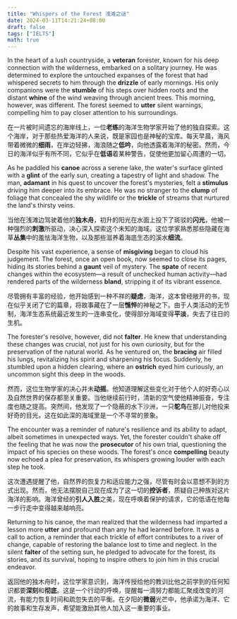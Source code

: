 ```yaml
---
title: "Whispers of the Forest 浅滩之谜"
date: 2024-03-11T14:21:24+08:00
draft: false
tags: ["IELTS"]
math: true
---
```


In the heart of a lush countryside, a **veteran** forester, known for his deep connection with the wilderness, embarked on a solitary journey. He was determined to explore the untouched expanses of the forest that had whispered secrets to him through the **drizzle** of early mornings. His only companions were the **stumble** of his steps over hidden roots and the distant **whine** of the wind weaving through ancient trees. This morning, however, was different. The forest seemed to **utter** silent warnings, compelling him to pay closer attention to his surroundings.

在一片被时间遗忘的海岸线上，一位**老练**的海洋生物学家开始了他的独自探索。这个海岸，对于那些热爱海洋的人来说，既是家园也是神秘的宝库。每天早晨，海风带着微微的**细雨**，在岸边轻拂，海浪随之**低吟**，向他透露着海洋的秘密。然而，今日的海洋似乎有所不同，它似乎在**低语**着某种警告，促使他更加留心周遭的一切。

As he paddled his **canoe** across a serene lake, the water's surface glinted with a **glint** of the early sun, creating a tapestry of light and shadow. The man, **adamant** in his quest to uncover the forest's mysteries, felt a **stimulus** driving him deeper into its embrace. He was no stranger to the **clump** of foliage that concealed the shy wildlife or the **trickle** of streams that nurtured the land's thirsty veins.

当他在浅滩边驾驶着他的**独木舟**，初升的阳光在水面上投下了斑驳的**闪光**，他被一种强烈的**刺激**所驱动，决心深入探索这个未知的海域。这位学家熟悉那些隐藏在海草**丛集**中的羞怯海洋生物，以及那些滋养着海底生态的溪水**细流**。

Despite his vast experience, a sense of **misgiving** began to cloud his judgement. The forest, once an open book, now seemed to close its pages, hiding its stories behind a **gaunt** veil of mystery. The **spate** of recent changes within the ecosystem—a result of unchecked human activity—had rendered parts of the wilderness **bland**, stripping it of its vibrant essence.

尽管拥有丰富的经验，他开始感到一种不祥的**疑虑**，海洋，这本曾经敞开的书，现在似乎关闭了它的篇章，将故事藏在了一层**憔悴**的神秘之下。由于人类活动的无节制，海洋生态系统最近发生的一连串变化，使得部分海域变得**平淡**，失去了往日的生机。

The forester's resolve, however, did not **falter**. He knew that understanding these changes was crucial, not just for his own curiosity, but for the preservation of the natural world. As he ventured on, the **bracing** air filled his lungs, revitalizing his spirit and sharpening his focus. Suddenly, he stumbled upon a hidden clearing, where an **ostrich** eyed him curiously, an uncommon sight this deep in the woods.

然而，这位生物学家的决心并未**动摇**。他知道理解这些变化对于他个人的好奇心以及自然世界的保存都至关重要。当他继续前行时，清新的空气使他精神振奋，专注度也随之提高。突然间，他发现了一个隐蔽的水下沙洲，一只**鸵鸟**在那儿对他投来好奇的目光，这在如此深的海域里是一个不寻常的景象。

The encounter was a reminder of nature's resilience and its ability to adapt, albeit sometimes in unexpected ways. Yet, the forester couldn't shake off the feeling that he was now the **prosecutor** of his own trial, questioning the impact of his species on these woods. The forest's once **compelling** beauty now echoed a plea for preservation, its whispers growing louder with each step he took.

这次遭遇提醒了他，自然界的恢复力和适应能力之强，尽管有时会以意想不到的方式出现。然而，他无法摆脱自己现在成为了这一切的**控诉者**，质疑自己种族对这片海洋的影响。海洋曾经的**引人入胜**之美，现在呼唤着保护的请求，它的低语在他每一步行走中变得越来越响亮。

Returning to his canoe, the man realized that the wilderness had imparted a lesson more **utter** and profound than any he had learned before. It was a call to action, a reminder that each trickle of effort contributes to a river of change, capable of restoring the balance lost to time and neglect. In the silent **falter** of the setting sun, he pledged to advocate for the forest, its stories, and its survival, hoping to inspire others to join him in this crucial endeavor.

返回他的独木舟时，这位学家意识到，海洋传授给他的教训比他之前学到的任何知识都要**深刻**和**彻底**。这是一个行动的呼唤，提醒每一滴努力都能汇聚成改变的河流，有能力恢复时间和疏忽失去的平衡。在夕阳的**微弱**光芒中，他承诺为海洋、它的故事和生存发声，希望能激励其他人加入这一重要的事业。
